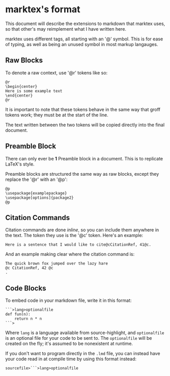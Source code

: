 # marktex's format

This document will describe the extensions to
markdown that marktex uses, so that other's may
reimplement what I have written here.

marktex uses different tags, all starting with an
'@' symbol. This is for ease of typing, as well as
being an unused symbol in most markup langauges.

## Raw Blocks

To denote a raw context, use '@r' tokens like so:

```
@r
\begin{center}
Here is some example text
\end{center}
@r
```

It is important to note that these tokens behave in the
same way that groff tokens work; they must be at the
start of the line.

The text written between the two tokens will be copied
directly into the final document.

## Preamble Block

There can only ever be **1** Preamble block in a document.
This is to replicate LaTeX's style.

Preamble blocks are structured the same way as raw blocks,
except they replace the '@r' with an '@p':

```
@p
\usepackage{examplepackage}
\usepackage[options]{package2}
@p
```

## Citation Commands

Citation commands are done *inline*, so you can include them
anywhere in the text. The token they use is the '@c' token.
Here's an example:

```
Here is a sentence that I would like to cite@cCitationRef, 41@c.
```

And an example making clear where the citation command is:

```
The quick brown fox jumped over the lazy hare
@c CitationRef, 42 @c
.
```

## Code Blocks

To embed code in your markdown file, write it in this format:

	```>lang>optionalfile
	def fun(n):
		return n * n
	```>

Where `lang` is a language available from source-highlight, and
`optionalfile` is an optional file for your code to be sent to.
The `optionalfile` will be created on the fly; it's assumed to
be nonexistent at runtime.

If you don't want to program directly in the `.lmd` file, you can
instead have your code read in at compile time by using this
format instead:

	sourcefile>```>lang>optionalfile

